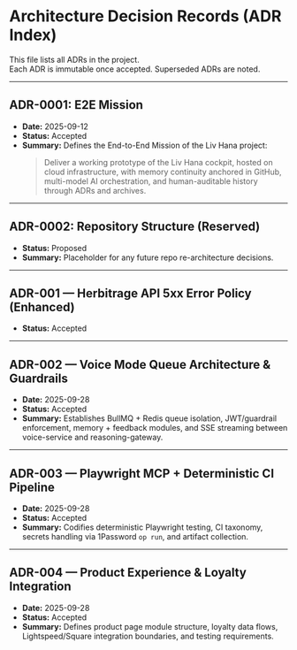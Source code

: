 # Architecture Decision Records (ADR Index)

This file lists all ADRs in the project.  
Each ADR is immutable once accepted. Superseded ADRs are noted.

---

## ADR-0001: E2E Mission

- **Date:** 2025-09-12
- **Status:** Accepted
- **Summary:** Defines the End-to-End Mission of the Liv Hana project:
  > Deliver a working prototype of the Liv Hana cockpit, hosted on cloud infrastructure, with memory continuity anchored in GitHub, multi-model AI orchestration, and human-auditable history through ADRs and archives.

---

## ADR-0002: Repository Structure (Reserved)

- **Status:** Proposed
- **Summary:** Placeholder for any future repo re-architecture decisions.

---

## ADR-001 — Herbitrage API 5xx Error Policy (Enhanced)

- **Status:** Accepted

---

## ADR-002 — Voice Mode Queue Architecture & Guardrails

- **Date:** 2025-09-28
- **Status:** Accepted
- **Summary:** Establishes BullMQ + Redis queue isolation, JWT/guardrail enforcement, memory + feedback modules, and SSE streaming between voice-service and reasoning-gateway.

---

## ADR-003 — Playwright MCP + Deterministic CI Pipeline

- **Date:** 2025-09-28
- **Status:** Accepted
- **Summary:** Codifies deterministic Playwright testing, CI taxonomy, secrets handling via 1Password `op run`, and artifact collection.

---

## ADR-004 — Product Experience & Loyalty Integration

- **Date:** 2025-09-28
- **Status:** Accepted
- **Summary:** Defines product page module structure, loyalty data flows, Lightspeed/Square integration boundaries, and testing requirements.

<!-- Last verified: 2025-10-02 -->

<!-- Optimized: 2025-10-02 -->

<!-- Last updated: 2025-10-02 -->
